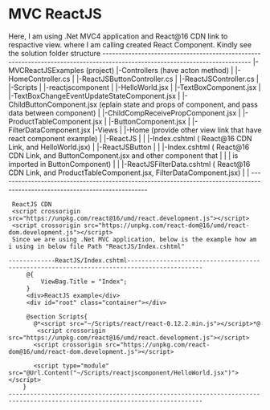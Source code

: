 # MVC ReactJS
Here, I am using .Net MVC4 application and  React@16 CDN link to respactive view. where I am calling created React Component.
Kindly see the solution folder structure
	----------------------------------------------------------------------------------------------------------------------------
	|-MVCReactJSExamples (project)
		|-Controllers  (have acton method)
		|    |-HomeController.cs
		|    |-ReactJSButtonController.cs
		|    |-ReactJSController.cs
		|
		|-Scripts
		|    |-reactjscomponent
		|         |-HelloWorld.jsx
		|         |-TextBoxComponent.jsx
		|         |-TextBoxChangeEventUpdateStateComponent.jsx
		|         |-ChildButtonComponent.jsx (eplain state and props of component, and pass data between component)
		|         |-ChildCompReceivePropComponent.jsx
		|         |-ProductTableComponent.jsx
		|         |-ButtonComponent.jsx
		|         |-FilterDataComponent.jsx
		|-Views
		|   |-Home (provide other view link that have react component example)
		|   |-ReactJS
		|   |     |-Index.cshtml  ( React@16 CDN Link, and  HelloWorld.jsx)
		|   |-ReactJSButton
		|   |     |-Index.cshtml ( React@16 CDN Link, and  ButtonComponent.jsx and other component that 
		|   |     |				is imported in ButtonComponent)
		|   |     |-ReactJSFilterData.cshtml ( React@16 CDN Link, and ProductTableComponent.jsx, FilterDataComponent.jsx)
		|   |
	----------------------------------------------------------------------------------------------------------------------------

     ReactJS CDN
     <script crossorigin src="https://unpkg.com/react@16/umd/react.development.js"></script>
     <script crossorigin src="https://unpkg.com/react-dom@16/umd/react-dom.development.js"></script>
     Since we are using .Net MVC application, below is the example how am i using in below file Path "ReactJS/Index.cshtml"
	
	-------------ReactJS/Index.cshtml-------------------------------------------------------------------------------------------
 	     @{
 	         ViewBag.Title = "Index";
 	     }
 	     <div>ReactJS example</div>
 	     <div id="root" class="container"></div>

 	     @section Scripts{
   	       @*<script src="~/Scripts/react/react-0.12.2.min.js"></script>*@
  	        <script crossorigin src="https://unpkg.com/react@16/umd/react.development.js"></script>
   	       <script crossorigin src="https://unpkg.com/react-dom@16/umd/react-dom.development.js"></script>
 		
   	       <script type="module" src="@Url.Content("~/Scripts/reactjscomponent/HelloWorld.jsx")"></script> 
  	    }    
	----------------------------------------------------------------------------------------------------------------------------

